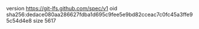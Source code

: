 version https://git-lfs.github.com/spec/v1
oid sha256:dedace080aa286627fdba1d695c9fee5e9bd82cceac7c0fc45a3ffe95c54d4e8
size 5617
